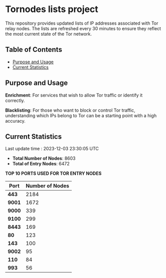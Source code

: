 # Tornodes lists project

This repository provides updated lists of IP addresses associated with Tor relay nodes. The lists are refreshed every 30 minutes to ensure they reflect the most current state of the Tor network.

## Table of Contents

- [Purpose and Usage](#purpose-and-usage)
- [Current Statistics](#current-statistics)


## Purpose and Usage

**Enrichment**: For services that wish to allow Tor traffic or identify it correctly.

**Blacklisting**: For those who want to block or control Tor traffic, understanding which IPs belong to Tor can be a starting point with a high accuracy.

## Current Statistics

Last update time : 2023-12-03 23:30:05 UTC

- **Total Number of Nodes**: 8603
- **Total of Entry Nodes**: 6472

**TOP 10 PORTS USED FOR TOR ENTRY NODES**

| **Port** | **Number of Nodes** |
|------|-----------------|
| **443**   | 2184  |
| **9001**   | 1672  |
| **9000**   | 339  |
| **9100**   | 299  |
| **8443**   | 169  |
| **80**   | 123  |
| **143**   | 100  |
| **9002**   | 95  |
| **110**   | 84  |
| **993**   | 56  |

